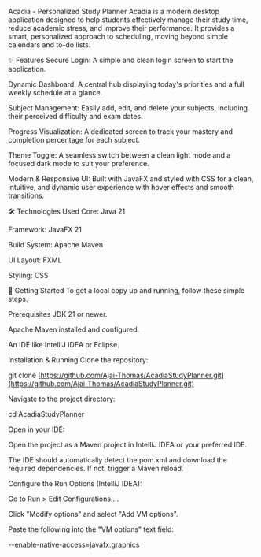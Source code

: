 Acadia - Personalized Study Planner
Acadia is a modern desktop application designed to help students effectively manage their study time, reduce academic stress, and improve their performance. It provides a smart, personalized approach to scheduling, moving beyond simple calendars and to-do lists.

✨ Features
Secure Login: A simple and clean login screen to start the application.

Dynamic Dashboard: A central hub displaying today's priorities and a full weekly schedule at a glance.

Subject Management: Easily add, edit, and delete your subjects, including their perceived difficulty and exam dates.

Progress Visualization: A dedicated screen to track your mastery and completion percentage for each subject.

Theme Toggle: A seamless switch between a clean light mode and a focused dark mode to suit your preference.

Modern & Responsive UI: Built with JavaFX and styled with CSS for a clean, intuitive, and dynamic user experience with hover effects and smooth transitions.

🛠️ Technologies Used
Core: Java 21

Framework: JavaFX 21

Build System: Apache Maven

UI Layout: FXML

Styling: CSS

🚀 Getting Started
To get a local copy up and running, follow these simple steps.

Prerequisites
JDK 21 or newer.

Apache Maven installed and configured.

An IDE like IntelliJ IDEA or Eclipse.

Installation & Running
Clone the repository:

git clone [https://github.com/Ajai-Thomas/AcadiaStudyPlanner.git](https://github.com/Ajai-Thomas/AcadiaStudyPlanner.git)

Navigate to the project directory:

cd AcadiaStudyPlanner

Open in your IDE:

Open the project as a Maven project in IntelliJ IDEA or your preferred IDE.

The IDE should automatically detect the pom.xml and download the required dependencies. If not, trigger a Maven reload.

Configure the Run Options (IntelliJ IDEA):

Go to Run > Edit Configurations....

Click "Modify options" and select "Add VM options".

Paste the following into the "VM options" text field:

--enable-native-access=javafx.graphics
